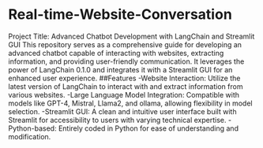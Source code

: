 # Real-time-Website-Conversation
Project Title: Advanced Chatbot Development with LangChain and Streamlit GUI
This repository serves as a comprehensive guide for developing an advanced chatbot capable of interacting with websites, extracting information, and providing user-friendly communication. It leverages the power of LangChain 0.1.0 and integrates it with a Streamlit GUI for an enhanced user experience.
##Features
-Website Interaction: Utilize the latest version of LangChain to interact with and extract information from various websites.
-Large Language Model Integration: Compatible with models like GPT-4, Mistral, Llama2, and ollama, allowing flexibility in model selection.
-Streamlit GUI: A clean and intuitive user interface built with Streamlit for accessibility to users with varying technical expertise.
-Python-based: Entirely coded in Python for ease of understanding and modification.
